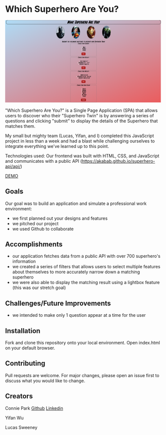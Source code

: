 # Which Superhero Are You?
![What Superhero Are You?](superhero-spa.png)

"Which Superhero Are You?" is a Single Page Application (SPA) that allows users to discover who their "Superhero Twin" is by answering a series of questions and clicking "submit" to display the details of the Superhero that matches them.

My small but mighty team (Lucas, Yifan, and I) completed this JavaScript project in less than a week and had a blast while challenging ourselves to integrate everything we've learned up to this point.

Technologies used: Our frontend was built with HTML, CSS, and JavaScript and communicates with a public API (https://akabab.github.io/superhero-api/api/)

[DEMO](https://conniedc1206.github.io/what-superhero-are-you-app/)

## Goals
Our goal was to build an application and simulate a professional work environment:
* we first planned out your designs and features
* we pitched our project
* we used Github to collaborate

## Accomplishments
* our application fetches data from a public API with over 700 superhero's information
* we created a series of filters that allows users to select multiple features about themselves to more accurately narrow down a matching superhero
* we were also able to display the matching result using a lightbox feature (this was our stretch goal)

## Challenges/Future Improvements
* we intended to make only 1 question appear at a time for the user

## Installation

Fork and clone this repository onto your local environment. Open index.html on your default browser. 

## Contributing
Pull requests are welcome. For major changes, please open an issue first to discuss what you would like to change.

Creators
---
Connie Park [Github](https://github.com/conniedc1206)     [Linkedin](https://www.linkedin.com/in/conniepark2)

Yifan Wu

Lucas Sweeney
